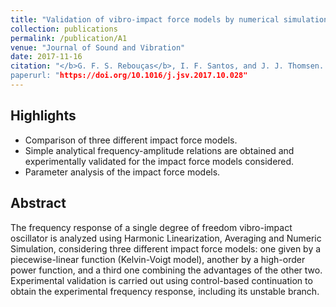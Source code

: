 ```yaml
---
title: "Validation of vibro-impact force models by numerical simulation, perturbation methods and experiments"
collection: publications
permalink: /publication/A1
venue: "Journal of Sound and Vibration"
date: 2017-11-16
citation: "</b>G. F. S. Rebouças</b>, I. F. Santos, and J. J. Thomsen. Journal of Sound and Vibration 413 (2018) 291–307 
paperurl: "https://doi.org/10.1016/j.jsv.2017.10.028"
---
```


## Highlights
- Comparison of three different impact force models.
- Simple analytical frequency-amplitude relations are obtained and experimentally validated for the impact force models considered.
- Parameter analysis of the impact force models.

## Abstract
The frequency response of a single degree of freedom vibro-impact oscillator is analyzed using Harmonic Linearization, Averaging and Numeric Simulation, considering three different impact force models: one given by a piecewise-linear function (Kelvin-Voigt model), another by a high-order power function, and a third one combining the advantages of the other two. Experimental validation is carried out using control-based continuation to obtain the experimental frequency response, including its unstable branch.
